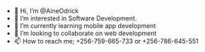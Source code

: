 - 👋 Hi, I’m @AineOdrick
- 👀 I’m interested in Software Development.
- 🌱 I’m currently learning mobile app development
- 💞️ I’m looking to collaborate on web development
- 📫 How to reach me; +256-759-665-733 or +256-786-645-551

<!---
AineOdrick/AineOdrick is a ✨ special ✨ repository because its `README.md` (this file) appears on your GitHub profile.
You can click the Preview link to take a look at your changes.
--->

